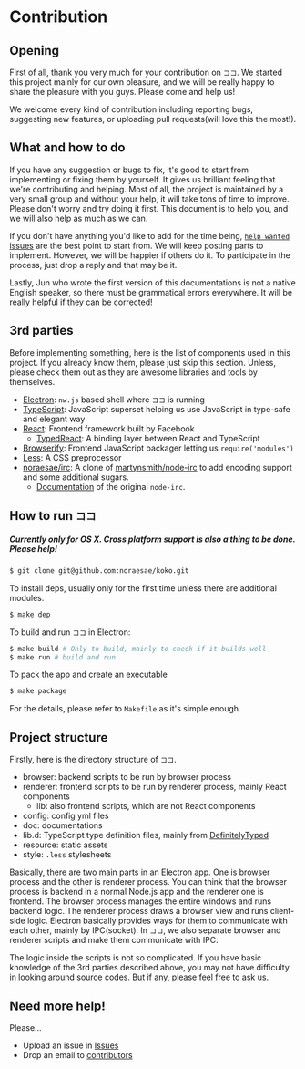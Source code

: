 # Contribution

## Opening

First of all, thank you very much for your contribution on `ココ`. We started
this project mainly for our own pleasure, and we will be really happy to share
the pleasure with you guys. Please come and help us!

We welcome every kind of contribution including reporting bugs, suggesting new
features, or uploading pull requests(will love this the most!).

## What and how to do

If you have any suggestion or bugs to fix, it's good to start from implementing
or fixing them by yourself. It gives us brilliant feeling that we're contributing
and helping. Most of all, the project is maintained by a very small group and
without your help, it will take tons of time to improve. Please don't worry
and try doing it first. This document is to help you, and we will also help as
much as we can.

If you don't have anything you'd like to add for the time being,
[`help wanted` issues](https://github.com/noraesae/koko/labels/help%20wanted)
are the best point to start from. We will keep posting parts to implement. However,
we will be happier if others do it. To participate in the process,
just drop a reply and that may be it.

Lastly, Jun who wrote the first version of this documentations is not a native
English speaker, so there must be grammatical errors everywhere. It will be really
helpful if they can be corrected!

## 3rd parties

Before implementing something, here is the list of components used in this
project. If you already know them, please just skip this section. Unless,
please check them out as they are awesome libraries and tools by themselves.

* [Electron](http://electron.atom.io): `nw.js` based shell where `ココ` is running
* [TypeScript](http://typescriptlang.org): JavaScript superset helping us use JavaScript in type-safe and elegant way
* [React](http://reactjs.com): Frontend framework built by Facebook
  * [TypedReact](https://github.com/Asana/typed-react): A binding layer between React and TypeScript
* [Browserify](http://browserify.org): Frontend JavaScript packager letting us `require('modules')`
* [Less](http://lesscss.org): A CSS preprocessor
* [noraesae/irc](https://github.com/noraesae/irc): A clone of [martynsmith/node-irc](https://github.com/martynsmith/node-irc)
to add encoding support and some additional sugars.
  * [Documentation](https://node-irc.readthedocs.org/en/latest/) of the original `node-irc`.

## How to run `ココ`

##### Currently only for OS X. Cross platform support is also a thing to be done. Please help!

```bash
$ git clone git@github.com:noraesae/koko.git
```

To install deps, usually only for the first time unless there are additional modules.

```bash
$ make dep
```

To build and run `ココ` in Electron:

```bash
$ make build # Only to build, mainly to check if it builds well
$ make run # build and run
```

To pack the app and create an executable

```bash
$ make package
```

For the details, please refer to `Makefile` as it's simple enough.

## Project structure

Firstly, here is the directory structure of `ココ`.

* browser: backend scripts to be run by browser process
* renderer: frontend scripts to be run by renderer process, mainly React components
  * lib: also frontend scripts, which are not React components
* config: config yml files
* doc: documentations
* lib.d: TypeScript type definition files, mainly from [DefinitelyTyped](https://github.com/borisyankov/DefinitelyTyped)
* resource: static assets
* style: `.less` stylesheets

Basically, there are two main parts in an Electron app. One is browser process
and the other is renderer process. You can think that the browser process is
backend in a normal Node.js app and the renderer one is frontend. The browser
process manages the entire windows and runs backend logic. The renderer process
draws a browser view and runs client-side logic. Electron basically provides ways
for them to communicate with each other, mainly by IPC(socket). In `ココ`, we
also separate browser and renderer scripts and make them communicate with IPC.

The logic inside the scripts is not so complicated. If you have basic knowledge
of the 3rd parties described above, you may not have difficulty in looking
around source codes. But if any, please feel free to ask us.

## Need more help!

Please...

* Upload an issue in [Issues](https://github.com/noraesae/koko/issues)
* Drop an email to [contributors](https://github.com/noraesae/koko/graphs/contributors)
